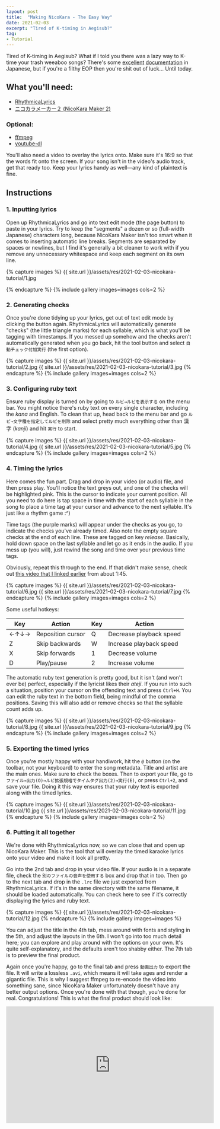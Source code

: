 ```yaml
---
layout: post
title:  "Making NicoKara - The Easy Way"
date: 2021-02-03
excerpt: "Tired of K-timing in Aegisub?"
tag:
- Tutorial
---
```


Tired of K-timing in Aegisub? What if I told you there was a lazy way to K-time your trash weeaboo songs? There's some [excellent](https://www.nicovideo.jp/watch/sm16623246) [documentation](https://shinta0806be.ldblog.jp/tag/ニコカラメーカー2) in Japanese, but if you're a filthy EOP then you're shit out of luck... Until today.

## What you'll need:
* [RhythmicaLyrics](http://suwa.pupu.jp/RhythmicaLyrics.html)
* [ニコカラメーカー２ (NicoKara Maker 2)](https://shinta.coresv.com/software/nicokaramaker2-jpn/)

### Optional:
* [ffmpeg](https://github.com/FFmpeg/FFmpeg)
* [youtube-dl](https://github.com/ytdl-org/youtube-dl)

You'll also need a video to overlay the lyrics onto. Make sure it's 16:9 so that the words fit onto the screen. If your song isn't in the video's audio track, get that ready too. Keep your lyrics handy as well—any kind of plaintext is fine.

## Instructions

### 1. Inputting lyrics

Open up RhythmicaLyrics and go into text edit mode (the page button) to paste in your lyrics. Try to keep the "segments" a dozen or so (full-width Japanese) characters long, because NicoKara Maker isn't too smart when it comes to inserting automatic line breaks. Segments are separated by spaces or newlines, but I find it's generally a bit cleaner to work with if you remove any unnecessary whitespace and keep each segment on its own line.

{% capture images %}
    {{ site.url }}/assets/res/2021-02-03-nicokara-tutorial/1.jpg

{% endcapture %}
{% include gallery images=images cols=2 %}

### 2. Generating checks

Once you're done tidying up your lyrics, get out of text edit mode by clicking the button again. RhythmicaLyrics will automatically generate "checks" (the little triangle marks) for each syllable, which is what you'll be tagging with timestamps. If you messed up somehow and the checks aren't automatically generated when you go back, hit the tool button and select `自動チェック付加実行` (the first option).

{% capture images %}
    {{ site.url }}/assets/res/2021-02-03-nicokara-tutorial/2.jpg
    {{ site.url }}/assets/res/2021-02-03-nicokara-tutorial/3.jpg
{% endcapture %}
{% include gallery images=images cols=2 %}

### 3. Configuring ruby text

Ensure ruby display is turned on by going to `ルビ→ルビを表示する` on the menu bar. You might notice there's ruby text on every single character, including the _kana_ and English. To clean that up, head back to the menu bar and go `ルビ→文字種を指定してルビを削除` and select pretty much everything other than 漢字 (_kanji_) and hit `実行` to start.

{% capture images %}
    {{ site.url }}/assets/res/2021-02-03-nicokara-tutorial/4.jpg
    {{ site.url }}/assets/res/2021-02-03-nicokara-tutorial/5.jpg
{% endcapture %}
{% include gallery images=images cols=2 %}

### 4. Timing the lyrics

Here comes the fun part. Drag and drop in your video (or audio) file, and then press play. You'll notice the text greys out, and one of the checks will be highlighted pink. This is the cursor to indicate your current position. All you need to do here is tap space in time with the start of each syllable in the song to place a time tag at your cursor and advance to the next syllable. It's just like a rhythm game :^)

Time tags (the purple marks) will appear under the checks as you go, to indicate the checks you've already timed. Also note the empty square checks at the end of each line. These are tagged on key _release_. Basically, hold down space on the last syllable and let go as it ends in the audio. If you mess up (you will), just rewind the song and time over your previous time tags. 

Obviously, repeat this through to the end. If that didn't make sense, check out [this video that I linked earlier](https://www.nicovideo.jp/watch/sm16623246) from about 1:45.

{% capture images %}
    {{ site.url }}/assets/res/2021-02-03-nicokara-tutorial/6.jpg
    {{ site.url }}/assets/res/2021-02-03-nicokara-tutorial/7.jpg
{% endcapture %}
{% include gallery images=images cols=2 %}

Some useful hotkeys:

| Key  | Action            | Key  | Action                  |
|------|-------------------|------|-------------------------|
| ←↑↓→ | Reposition cursor | Q    | Decrease playback speed |
| Z    | Skip backwards    | W    | Increase playback speed |
| X    | Skip forwards     | 1    | Decrease volume         |
| D    | Play/pause        | 2    | Increase volume         |

The automatic ruby text generation is pretty good, but it isn't (and won't ever be) perfect, especially if the lyricist likes their _ateji_. If you run into such a situation, position your cursor on the offending text and press `Ctrl+H`. You can edit the ruby text in the bottom field, being mindful of the comma positions. Saving this will also add or remove checks so that the syllable count adds up.

{% capture images %}
    {{ site.url }}/assets/res/2021-02-03-nicokara-tutorial/8.jpg
    {{ site.url }}/assets/res/2021-02-03-nicokara-tutorial/9.jpg
{% endcapture %}
{% include gallery images=images cols=2 %}

### 5. Exporting the timed lyrics

Once you're mostly happy with your handiwork, hit the `@` button (on the toolbar, not your keyboard) to enter the song metadata. Title and artist are the main ones. Make sure to check the boxes. Then to export your file, go to `ファイル→出力(O)→ルビ拡張規格でタイムタグ出力(2)→実行(E)`, or press `Ctrl+2`, and save your file. Doing it this way ensures that your ruby text is exported along with the timed lyrics.

{% capture images %}
    {{ site.url }}/assets/res/2021-02-03-nicokara-tutorial/10.jpg
    {{ site.url }}/assets/res/2021-02-03-nicokara-tutorial/11.jpg
{% endcapture %}
{% include gallery images=images cols=2 %}

### 6. Putting it all together

We're done with RhythmicaLyrics now, so we can close that and open up NicoKara Maker. This is the tool that will overlay the timed karaoke lyrics onto your video and make it look all pretty.

Go into the 2nd tab and drop in your video file. If your audio is in a separate file, check the `別のファイルの音声を使用する` box and drop that in too. Then go to the next tab and drop in the `.lrc` file we just exported from RhythmicaLyrics. If it's in the same directory with the same filename, it should be loaded automatically. You can check here to see if it's correctly displaying the lyrics and ruby text.

{% capture images %}
    {{ site.url }}/assets/res/2021-02-03-nicokara-tutorial/12.jpg
{% endcapture %}
{% include gallery images=images %}

You can adjust the title in the 4th tab, mess around with fonts and styling in the 5th, and adjust the layouts in the 6th. I won't go into too much detail here; you can explore and play around with the options on your own. It's quite self-explanatory, and the defaults aren't too shabby either. The 7th tab is to preview the final product.

Again once you're happy, go to the final tab and press `動画出力` to export the file. It will write a lossless `.avi`, which means it will take ages and render a gigantic file. This is why I suggest ffmpeg to re-encode the video into something sane, since NicoKara Maker unfortunately doesn't have any better output options. Once you're done with that though, you're done for real. Congratulations! This is what the final product should look like:

<iframe width="560" height="315" src="https://www.youtube.com/embed/PjpVyoGqVhA" frameborder="0" allow="accelerometer; autoplay; clipboard-write; encrypted-media; gyroscope; picture-in-picture" allowfullscreen></iframe>
